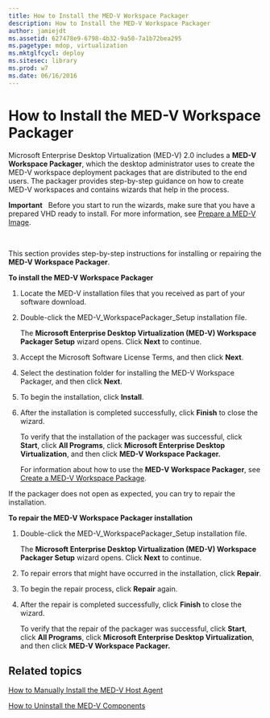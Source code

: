 ```yaml
---
title: How to Install the MED-V Workspace Packager
description: How to Install the MED-V Workspace Packager
author: jamiejdt
ms.assetid: 627478e9-6798-4b32-9a50-7a1b72bea295
ms.pagetype: mdop, virtualization
ms.mktglfcycl: deploy
ms.sitesec: library
ms.prod: w7
ms.date: 06/16/2016
---
```



# How to Install the MED-V Workspace Packager


Microsoft Enterprise Desktop Virtualization (MED-V) 2.0 includes a **MED-V Workspace Packager**, which the desktop administrator uses to create the MED-V workspace deployment packages that are distributed to the end users. The packager provides step-by-step guidance on how to create MED-V workspaces and contains wizards that help in the process.

**Important**  
Before you start to run the wizards, make sure that you have a prepared VHD ready to install. For more information, see [Prepare a MED-V Image](prepare-a-med-v-image.md).

 

This section provides step-by-step instructions for installing or repairing the **MED-V Workspace Packager**.

**To install the MED-V Workspace Packager**

1.  Locate the MED-V installation files that you received as part of your software download.

2.  Double-click the MED-V\_WorkspacePackager\_Setup installation file.

    The **Microsoft Enterprise Desktop Virtualization (MED-V) Workspace Packager Setup** wizard opens. Click **Next** to continue.

3.  Accept the Microsoft Software License Terms, and then click **Next**.

4.  Select the destination folder for installing the MED-V Workspace Packager, and then click **Next**.

5.  To begin the installation, click **Install**.

6.  After the installation is completed successfully, click **Finish** to close the wizard.

    To verify that the installation of the packager was successful, click **Start**, click **All Programs**, click **Microsoft Enterprise Desktop Virtualization**, and then click **MED-V Workspace Packager.**

    For information about how to use the **MED-V Workspace Packager**, see [Create a MED-V Workspace Package](create-a-med-v-workspace-package.md).

If the packager does not open as expected, you can try to repair the installation.

**To repair the MED-V Workspace Packager installation**

1.  Double-click the MED-V\_WorkspacePackager\_Setup installation file.

    The **Microsoft Enterprise Desktop Virtualization (MED-V) Workspace Packager Setup** wizard opens. Click **Next** to continue.

2.  To repair errors that might have occurred in the installation, click **Repair**.

3.  To begin the repair process, click **Repair** again.

4.  After the repair is completed successfully, click **Finish** to close the wizard.

    To verify that the repair of the packager was successful, click **Start**, click **All Programs**, click **Microsoft Enterprise Desktop Virtualization**, and then click **MED-V Workspace Packager.**

## Related topics


[How to Manually Install the MED-V Host Agent](how-to-manually-install-the-med-v-host-agent.md)

[How to Uninstall the MED-V Components](how-to-uninstall-the-med-v-components.md)

 

 





